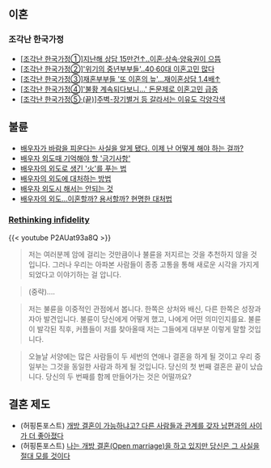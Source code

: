 ## 이혼

### 조각난 한국가정

* [[조각난 한국가정①]지난해 상담 15만건↑..이혼·상속·양육권이 으뜸](https://n.news.naver.com/mnews/article/003/0004509548?sid=102)
* [[조각난 한국가정②]'위기의 중년부부들'..40·60대 이혼고민 많다](https://n.news.naver.com/mnews/article/003/0004509552?sid=102)
* [[조각난 한국가정③]재혼부부들 '또 이혼의 늪'…재이혼상담 1.4배↑](https://n.news.naver.com/mnews/article/003/0004509553?sid=102)
* [[조각난 한국가정④]'불황 계속되다보니…' 돈문제로 이혼고민 급증](https://n.news.naver.com/mnews/article/003/0004509554?sid=102)
* [[조각난 한국가정⑤·(끝)]주벽-장기별거 등 갈라서는 이유도 각양각색](https://n.news.naver.com/mnews/article/003/0004509555?sid=102)


## 불륜
-  [배우자가 바람을 피운다는 사실을 알게 됐다. 이제 난 어떻게 해야 하는 걸까?](https://www.huffingtonpost.kr/2015/09/14/story_n_8131854.html)
- [배우자 외도때 기억해야 할 '금기사항'](http://thel.mt.co.kr/newsView.html?no=2016011113598291568)
- [배우자의 외도로 생긴 '火'를 푸는 법](http://premium.chosun.com/site/data/html_dir/2014/02/26/2014022603131.html)
- [배우자의 외도에 대처하는 방법](https://m.blog.naver.com/PostView.nhn?blogId=june927&logNo=220965967718&proxyReferer=https%3A%2F%2Fwww.google.co.kr%2F)
- [배우자 외도시 해서는 안되는 것](http://family4family.com/home/archives/3048)
- [배우자의 외도…이혼할까? 용서할까? 현명한 대처법](http://www.ikunkang.com/news/articleView.html?idxno=21214)


### [Rethinking infidelity](https://www.youtube.com/watch?v=P2AUat93a8Q)

{{< youtube P2AUat93a8Q >}}

> 저는 여러분께 암에 걸리는 것만큼이나 불륜을 저지르는 것을 추천하지 않을 것입니다.
그러나 우리는 아파본 사람들이 종종 고통을 통해 새로운 시각을 가지게 되었다고 이야기하는 걸 압니다.

> (중략)....

> 저는 불륜을 이중적인 관점에서 봅니다. 한쪽은 상처와 배신, 다른 한쪽은 성장과 자아 발견입니다.
> 불륜이 당신에게 어떻게 했고, 나에게 어떤 의미인지를요.
> 불륜이 발각된 직후, 커플들이 저를 찾아올때 저는 그들에게 대부분 이렇게 말할 것입니다.

> 오늘날 서양에는 많은 사람들이 두 세번의 연애나 결혼을 하게 될 것이고
우리 중 일부는 그것을 동일한 사람과 하게 될 것입니다.
> 당신의 첫 번째 결혼은 끝이 났습니다.
당신의 두 번째를 함께 만들어가는 것은 어떨까요?


## 결혼 제도

- (허핑톤포스트) [개방 결혼이 가능하냐고? 다른 사람들과 관계를 갖자 남편과의 사이가 더 좋아졌다](https://www.huffingtonpost.kr/news/articleView.html?idxno=12207)
- (허핑톤포스트) [나는 개방 결혼(Open marriage)을 하고 있지만 당신은 그 사실을 절대 모를 것이다](https://www.huffingtonpost.kr/news/articleView.html?idxno=5018)
